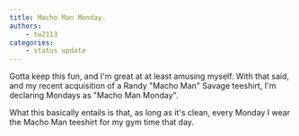 ```yaml
---
title: Macho Man Monday.
authors:
    - tw2113
categories:
    - status update
---
```


Gotta keep this fun, and I'm great at at least amusing myself. With that said, and my recent acquisition of a Randy "Macho Man" Savage teeshirt, I'm declaring Mondays as "Macho Man Monday".

What this basically entails is that, as long as it's clean, every Monday I wear the Macho Man teeshirt for my gym time that day.
